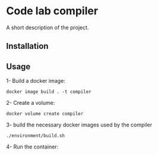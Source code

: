 # Code lab compiler

A short description of the project.

## Installation

## Usage

1- Build a docker image:
```shell
docker image build . -t compiler
```

2- Create a volume:
```shell
docker volume create compiler
```

3- build the necessary docker images used by the compiler
```shell
./environment/build.sh
```

4- Run the container:
```shell
   
```